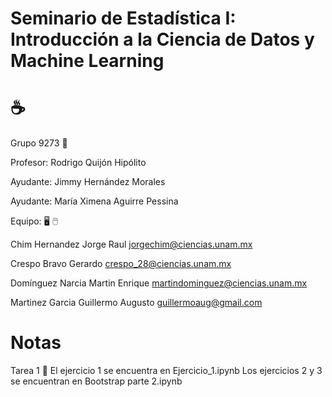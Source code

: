 #  Seminario de Estadística I: Introducción a la Ciencia de Datos y Machine Learning 
# ☕

Grupo 9273 🏫

Profesor: Rodrigo Quijón Hipólito

Ayudante:	Jimmy Hernández Morales

Ayudante:	María Ximena Aguirre Pessina



Equipo: 🖥️ 🖱️

Chim Hernandez Jorge Raul
jorgechim@ciencias.unam.mx

Crespo Bravo Gerardo 
crespo_28@ciencias.unam.mx

Domínguez Narcia Martin Enrique 
martindominguez@ciencias.unam.mx

Martinez Garcia Guillermo Augusto 
guillermoaug@gmail.com


# Notas 
Tarea 1 🥇
El ejercicio 1 se encuentra en Ejercicio_1.ipynb
Los ejercicios 2 y 3 se encuentran en Bootstrap parte 2.ipynb
                                                                                                            
                                                                                                            

